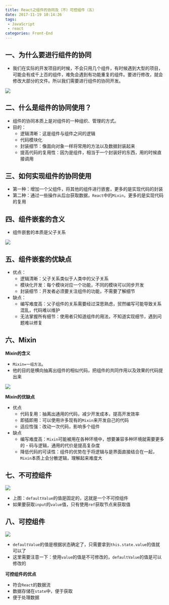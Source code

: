 ```yaml
---
title: React之组件的协同及（不）可控组件（五）
date: 2017-11-19 10:14:26
tags: 
 - JavaScript
 - react
categories: Front-End
---
```


一、为什么要进行组件的协同
---

- 我们在实际的开发项目的时候，不会只用几个组件，有时候遇到大型的项目，可能会有成千上百的组件，难免会遇到有功能重复的组件。要进行修改，就会修改大部分的文件。所以我们需要进行组件的协同开发。

![](https://poetries1.gitee.io/img-repo/2019/10/451.png)


二、什么是组件的协同使用？
---

- 组件的协同本质上是对组件的一种组织、管理的方式。
- 目的：
  - 逻辑清晰：这是组件与组件之间的逻辑
  - 代码模块化
  - 封装细节：像面向对象一样将常用的方法以及数据封装起来
  - 提高代码的复用性：因为是组件，相当于一个封装好的东西，用的时候直接调用

三、如何实现组件的协同使用
---

- 第一种：增加一个父组件，将其他的组件进行嵌套，更多的是实现代码的封装
- 第二种：通过一些操作从后台获取数据，`React`中的`Mixin`，更多的是实现代码的复用

四、组件嵌套的含义
---

- 组件嵌套的本质是父子关系

![](https://poetries1.gitee.io/img-repo/2019/10/452.png)

五、组件嵌套的优缺点
---

- 优点：
  - 逻辑清晰：父子关系类似于人类中的父子关系
  - 模块化开发：每个模块对应一个功能，不同的模块可以同步开发
  - 封装细节：开发者必须要关注组件的功能，不需要了解细节
- 缺点：
  - 编写难度高：父子组件的关系需要经过深思熟虑，贸然编写可能导致关系混乱，代码难以维护
  - 无法掌握所有细节：使用者只知道组件的用法，不知道实现细节，遇到问题难以修复
  
六、Mixin
---

**Mixin的含义**

- `Mixin=一组方法`。
- 他的目的是横向抽离出组件的相似代码，把组件的共同作用以及效果的代码提出来

![](https://poetries1.gitee.io/img-repo/2019/10/453.png)

**Mixin的优缺点**

- 优点
  - 代码复用：抽离出通用的代码，减少开发成本，提高开发效率
  - 即插即用：可以使用许多现有的`Mixin`来开发自己的代码
  - 适应性强：改动一次代码，影响多个组件
- 缺点
  - 编写难度高：`Mixin`可能被用在各种环境中，想要兼容多种环境就需要更多的  - 码与逻辑，通用的代价是提高复杂度
  - 降低代码的可读性：组件的优势在于将逻辑与是界面直接结合在一起，`Mixin`本质上会分散逻辑，理解起来难度大

七、不可控组件
---

![](https://poetries1.gitee.io/img-repo/2019/10/454.png)

- 上图：`defaultValue`的值是固定的，这就是一个不可控组件
- 如果要获取`input`的`value`值，只有使用`ref`获取节点来获取值

八、可控组件
---

![](https://poetries1.gitee.io/img-repo/2019/10/455.png)

- `defaultValue`的值是根据状态确定了，只需要拿到`this.state.value`的值就可以了
- 这里需要注意一下：使用`value`的值是不可修改的，`defaultValue`的值是可以修改的

**可控组件的优点**

- 符合`React`的数据流
- 数据存储在`state`中，便于获取
- 便于处理数据
